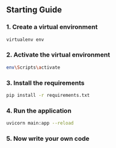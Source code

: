 ## Starting Guide

### 1. Create a virtual environment
```bash
virtualenv env
```

### 2. Activate the virtual environment
```bash
env\Scripts\activate
```

### 3. Install the requirements
```bash
pip install -r requirements.txt
```

### 4. Run the application
```bash
uvicorn main:app --reload
```

### 5. Now write your own code